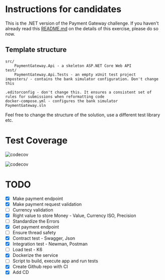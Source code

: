 # Instructions for candidates

This is the .NET version of the Payment Gateway challenge. If you haven't already read this [README.md](https://github.com/cko-recruitment/) on the details of this exercise, please do so now. 

## Template structure
```
src/
    PaymentGateway.Api - a skeleton ASP.NET Core Web API
test/
    PaymentGateway.Api.Tests - an empty xUnit test project
imposters/ - contains the bank simulator configuration. Don't change this

.editorconfig - don't change this. It ensures a consistent set of rules for submissions when reformatting code
docker-compose.yml - configures the bank simulator
PaymentGateway.sln
```

Feel free to change the structure of the solution, use a different test library etc.



# Test Coverage
![codecov](https://codecov.io/gh/umr55766/payment-gateway-challenge-dotnet/branch/main/graph/badge.svg)

![codecov](https://codecov.io/github/umr55766/payment-gateway-challenge-dotnet/graphs/tree.svg?token=A5OH2E0E3B)


# TODO
- [X] Make payment endpoint
- [X] Make payment request validation
- [ ] Currency validation
- [X] Right value to store Money - Value, Currency ISO, Precision
- [ ] Standardize the Errors
- [X] Get payment endpoint
- [ ] Ensure thread safety
- [X] Contract test - Swagger, Json
- [X] Integration test - Newman, Postman
- [ ] Load test - K6
- [X] Dockerize the service
- [ ] Script to build, execute app and run tests
- [X] Create Github repo with CI
- [X] Add CD